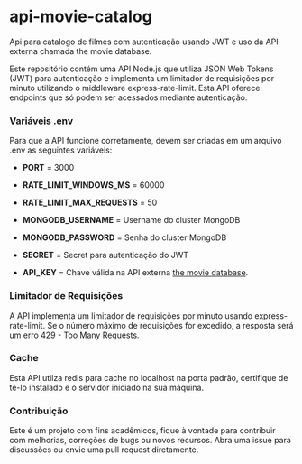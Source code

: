 # api-movie-catalog

Api para catalogo de filmes com autenticação usando JWT e uso da API externa chamada the movie database. 

Este repositório contém uma API Node.js que utiliza JSON Web Tokens (JWT) para autenticação e implementa um limitador de requisições por minuto utilizando o middleware express-rate-limit. Esta API oferece endpoints que só podem ser acessados mediante autenticação. 

### Variáveis .env

Para que a API funcione corretamente, devem ser criadas em um arquivo .env as seguintes variáveis: 

- **PORT** = 3000

- **RATE_LIMIT_WINDOWS_MS** = 60000

- **RATE_LIMIT_MAX_REQUESTS** = 50

- **MONGODB_USERNAME** = Username do cluster MongoDB

- **MONGODB_PASSWORD** = Senha do cluster MongoDB

- **SECRET** = Secret para autenticação do JWT

- **API_KEY** = Chave válida na API externa [the movie database](https://developer.themoviedb.org/docs/getting-started).

### Limitador de Requisições

A API implementa um limitador de requisições por minuto usando express-rate-limit. Se o número máximo de requisições for excedido, a resposta será um erro 429 - Too Many Requests.

### Cache

Esta API utilza redis para cache no localhost na porta padrão, certifique de tê-lo instalado e o servidor iniciado na sua máquina.

### Contribuição

Este é um projeto com fins acadêmicos, fique à vontade para contribuir com melhorias, correções de bugs ou novos recursos. Abra uma issue para discussões ou envie uma pull request diretamente.

